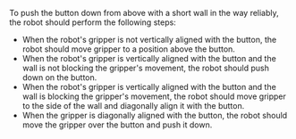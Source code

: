 To push the button down from above with a short wall in the way reliably, the robot should perform the following steps:
- When the robot's gripper is not vertically aligned with the button, the robot should move gripper to a position above the button.
- When the robot's gripper is vertically aligned with the button and the wall is not blocking the gripper's movement, the robot should push down on the button.
- When the robot's gripper is vertically aligned with the button and the wall is blocking the gripper's movement, the robot should move gripper to the side of the wall and diagonally align it with the button.
- When the gripper is diagonally aligned with the button, the robot should move the gripper over the button and push it down.